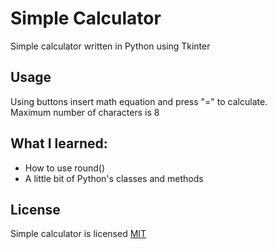 # Simple Calculator

Simple calculator written in Python using Tkinter 

## Usage

Using buttons insert math equation and press "=" to calculate.
\
Maximum number of characters is 8

## What I learned:
- How to use round()
- A little bit of Python's classes and methods
 

## License
Simple calculator is licensed [MIT](https://github.com/j-jaros/Simple-Calculator/blob/main/LICENSE)
